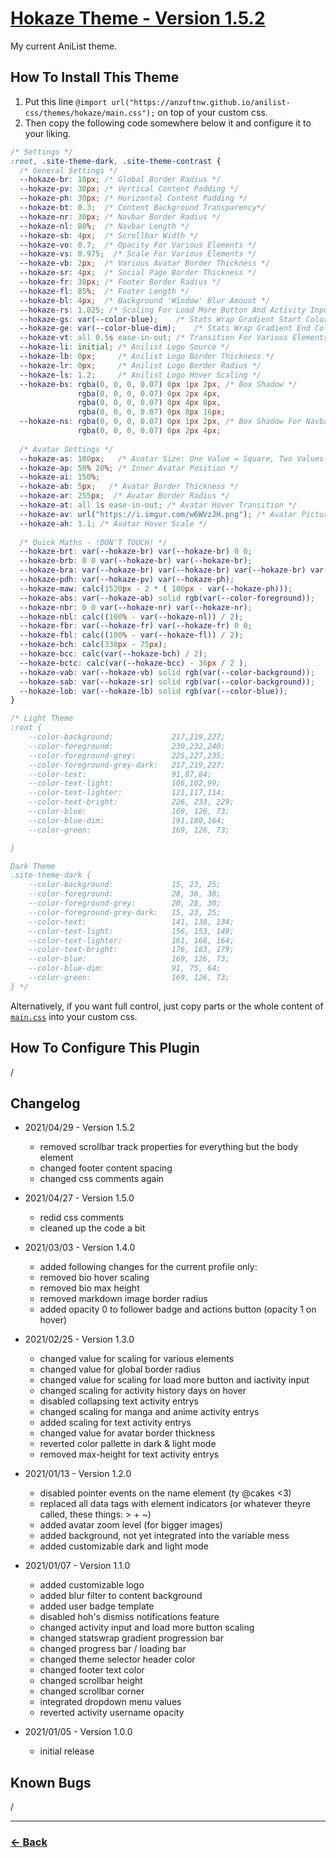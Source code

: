 # [Hokaze Theme - Version 1.5.2](https://anzuftnw.github.io/anilist-css/themes/hokaze/main.css)
My current AniList theme.<br>

## How To Install This Theme
1. Put this line `@import url("https://anzuftnw.github.io/anilist-css/themes/hokaze/main.css");` on top of your custom css.
2. Then copy the following code somewhere below it and configure it to your liking.

```css
/* Settings */
:root, .site-theme-dark, .site-theme-contrast {
  /* General Settings */
  --hokaze-br: 10px; /* Global Border Radius */
  --hokaze-pv: 30px; /* Vertical Content Padding */
  --hokaze-ph: 30px; /* Horizontal Content Padding */
  --hokaze-bt: 0.3;  /* Content Background Transparency*/
  --hokaze-nr: 30px; /* Navbar Border Radius */
  --hokaze-nl: 80%;  /* Navbar Length */
  --hokaze-sb: 4px;  /* Scrollbar Width */
  --hokaze-vo: 0.7;  /* Opacity For Various Elements */
  --hokaze-vs: 0.975;  /* Scale For Various Elements */
  --hokaze-vb: 2px;  /* Various Avatar Border Thickness */
  --hokaze-sr: 4px;  /* Social Page Border Thickness */
  --hokaze-fr: 30px; /* Footer Border Radius */
  --hokaze-fl: 85%;  /* Footer Length */
  --hokaze-bl: 4px;  /* Background 'Window' Blur Amount */
  --hokaze-rs: 1.025; /* Scaling For Load More Button And Activity Input */
  --hokaze-gs: var(--color-blue);    /* Stats Wrap Gradient Start Color */
  --hokaze-ge: var(--color-blue-dim);    /* Stats Wrap Gradient End Color */
  --hokaze-vt: all 0.5s ease-in-out; /* Transition For Various Elements */
  --hokaze-li: initial; /* Anilist Logo Source */ 
  --hokaze-lb: 0px;     /* Anilist Logo Border Thickness */
  --hokaze-lr: 0px;     /* Anilist Logo Border Radius */
  --hokaze-ls: 1.2;     /* Anilist Logo Hover Scaling */
  --hokaze-bs: rgba(0, 0, 0, 0.07) 0px 1px 2px, /* Box Shadow */
               rgba(0, 0, 0, 0.07) 0px 2px 4px,
               rgba(0, 0, 0, 0.07) 0px 4px 8px,
               rgba(0, 0, 0, 0.07) 0px 8px 16px;
  --hokaze-ns: rgba(0, 0, 0, 0.07) 0px 1px 2px, /* Box Shadow For Navbar */
               rgba(0, 0, 0, 0.07) 0px 2px 4px;
  
  /* Avatar Settings */
  --hokaze-as: 100px;   /* Avatar Size: One Value = Square, Two Values = Rectangle */
  --hokaze-ap: 50% 20%; /* Inner Avatar Position */
  --hokaze-ai: 150%;
  --hokaze-ab: 5px;   /* Avatar Border Thickness */
  --hokaze-ar: 255px;  /* Avatar Border Radius */
  --hokaze-at: all 1s ease-in-out; /* Avatar Hover Transition */
  --hokaze-av: url("https://i.imgur.com/w6WVzJH.png"); /* Avatar Picture Link */
  --hokaze-ah: 1.1; /* Avatar Hover Scale */
  
  /* Quick Maths - !DON'T TOUCH! */
  --hokaze-brt: var(--hokaze-br) var(--hokaze-br) 0 0;
  --hokaze-brb: 0 0 var(--hokaze-br) var(--hokaze-br);
  --hokaze-bra: var(--hokaze-br) var(--hokaze-br) var(--hokaze-br) var(--hokaze-br);
  --hokaze-pdh: var(--hokaze-pv) var(--hokaze-ph);
  --hokaze-maw: calc(1520px - 2 * ( 100px - var(--hokaze-ph)));
  --hokaze-abs: var(--hokaze-ab) solid rgb(var(--color-foreground));
  --hokaze-nbr: 0 0 var(--hokaze-nr) var(--hokaze-nr);
  --hokaze-nbl: calc((100% - var(--hokaze-nl)) / 2);
  --hokaze-fbr: var(--hokaze-fr) var(--hokaze-fr) 0 0;
  --hokaze-fbl: calc((100% - var(--hokaze-fl)) / 2);
  --hokaze-bch: calc(330px - 75px);
  --hokaze-bcc: calc(var(--hokaze-bch) / 2);
  --hokaze-bctc: calc(var(--hokaze-bcc) - 36px / 2 );
  --hokaze-vab: var(--hokaze-vb) solid rgb(var(--color-background));  
  --hokaze-sab: var(--hokaze-sr) solid rgb(var(--color-background));
  --hokaze-lob: var(--hokaze-lb) solid rgb(var(--color-blue));
}

/* Light Theme
:root {
    --color-background:             217,219,227;
    --color-foreground:             230,232,240;
    --color-foreground-grey:        225,227,235;
    --color-foreground-grey-dark:   217,219,227;
    --color-text:                   91,87,84;
    --color-text-light:             106,102,99;
    --color-text-lighter:           121,117,114;
    --color-text-bright:            226, 233, 229;
    --color-blue:                   169, 126, 73;
    --color-blue-dim:               191,180,164;
    --color-green:                  169, 126, 73;

}

Dark Theme
.site-theme-dark {
    --color-background:             15, 23, 25;
    --color-foreground:             28, 36, 38;
    --color-foreground-grey:        20, 28, 30;
    --color-foreground-grey-dark:   15, 23, 25;
    --color-text:                   141, 138, 134; 
    --color-text-light:             156, 153, 149;
    --color-text-lighter:           161, 168, 164;
    --color-text-bright:            176, 183, 179;
    --color-blue:                   169, 126, 73;
    --color-blue-dim:               91, 75, 64;
    --color-green:                  169, 126, 73;
} */
```

Alternatively, if you want full control, just copy parts or the whole content of [`main.css`](https://anzuftnw.github.io/anilist-css/themes/hokaze/main.css) into your custom css.


## How To Configure This Plugin
/

## Changelog
- 2021/04/29 - Version 1.5.2
  - removed scrollbar track properties for everything but the body element
  - changed footer content spacing
  - changed css comments again
        
- 2021/04/27 - Version 1.5.0
  - redid css comments
  - cleaned up the code a bit

- 2021/03/03 - Version 1.4.0
  - added following changes for the current profile only:
  - removed bio hover scaling
  - removed bio max height
  - removed markdown image border radius
  - added opacity 0 to follower badge and actions button (opacity 1 on hover)

- 2021/02/25 - Version 1.3.0
  - changed value for scaling for various elements
  - changed value for global border radius
  - changed value for scaling for load more button and iactivity input
  - changed scaling for activity history days on hover
  - disabled collapsing text activity entrys
  - changed scaling for manga and anime activity entrys
  - added scaling for text activity entrys
  - changed value for avatar border thickness
  - reverted color pallette in dark & light mode
  - removed max-height for text activity entrys

- 2021/01/13 - Version 1.2.0
  - disabled pointer events on the name element (ty @cakes <3)
  - replaced all data tags with element indicators (or whatever theyre called, these things: > + ~)
  - added avatar zoom level (for bigger images)
  - added background, not yet integrated into the variable mess
  - added customizable dark and light mode

- 2021/01/07 - Version 1.1.0
  - added customizable logo
  - added blur filter to content background
  - added user badge template
  - disabled hoh's dismiss notifications feature
  - changed activity input and load more button scaling
  - changed statswrap gradient progression bar
  - changed progress bar / loading bar
  - changed theme selector header color
  - changed footer text color
  - changed scrollbar height
  - changed scrollbar corner
  - integrated dropdown menu values
  - reverted activity username opacity

- 2021/01/05 - Version 1.0.0
  - initial release

## Known Bugs
/

---
### [<- Back](https://anzuftnw.github.io/anilist-css/themes/)  
